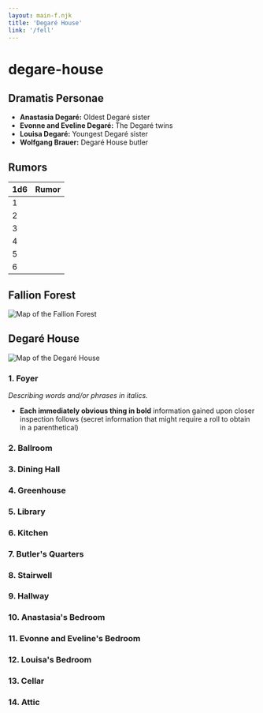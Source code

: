 ```yaml
---
layout: main-f.njk
title: 'Degaré House'
link: '/fell'
---
```


# degare-house

## Dramatis Personae

- **Anastasia Degaré:** Oldest Degaré sister
- **Evonne and Eveline Degaré:** The Degaré twins
- **Louisa Degaré:** Youngest Degaré sister
- **Wolfgang Brauer:** Degaré House butler

## Rumors

1d6|Rumor
:--|---
1|
2|
3|
4|
5|
6|

## Fallion Forest

![Map of the Fallion Forest](/images/fallion-forest-map.jpg)

## Degaré House

![Map of the Degaré House](/images/degare-house-map.jpg)

### 1. Foyer

*Describing words and/or phrases in italics.*

- **Each immediately obvious thing in bold** information gained upon closer inspection follows (secret information that might require a roll to obtain in a parenthetical)

### 2. Ballroom

### 3. Dining Hall

### 4. Greenhouse

### 5. Library

### 6. Kitchen

### 7. Butler's Quarters

### 8. Stairwell

### 9. Hallway

### 10. Anastasia's Bedroom

### 11. Evonne and Eveline's Bedroom

### 12. Louisa's Bedroom

### 13. Cellar

### 14. Attic
